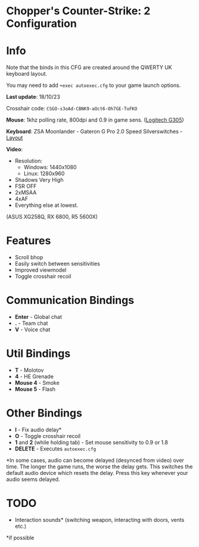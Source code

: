 # Chopper's Counter-Strike: 2 Configuration

# Info

Note that the binds in this CFG are created around the QWERTY UK keyboard layout.

You may need to add `+exec autoexec.cfg` to your game launch options.

**Last update**: 18/10/23

Crosshair code: `CSGO-s3oAd-CBNK9-aOct6-Oh7GE-TuFKO`

 **Mouse**: 1khz polling rate, 800dpi and 0.9 in game sens. ([Logitech G305](https://www.amazon.co.uk/Logitech-Wireless-Lightweight-Programmable-compatible/dp/B07CGPZ3ZQ))

 **Keyboard**: ZSA Moonlander - Gateron G Pro 2.0 Speed Silverswitches - [Layout](https://configure.zsa.io/moonlander/layouts/vrKMn/latest/0)
 
 **Video**: 
 
 * Resolution: 
    * Windows: 1440x1080
    * Linux: 1280x960
 * Shadows Very High
 * FSR OFF
 * 2xMSAA
 * 4xAF
 * Everything else at lowest.
 
 (ASUS XG258Q, RX 6800, R5 5600X)
 
 # Features
 
 * Scroll bhop
 * Easily switch between sensitivities
 * Improved viewmodel
 * Toggle crosshair recoil

 # Communication Bindings

 * **Enter** - Global chat
 * **.** - Team chat
 * **V** - Voice chat

 # Util Bindings

 * **T** - Molotov
 * **4** - HE Grenade
 * **Mouse 4** - Smoke
 * **Mouse 5** - Flash

 # Other Bindings

 * **I** - Fix audio delay*
 * **O** - Toggle crosshair recoil
 * **1** and **2** (while holding tab) - Set mouse sensitivity to 0.9 or 1.8
 * **DELETE** - Executes `autoexec.cfg`

*In some cases, audio can become delayed (desynced from video) over time. The longer the game runs, the worse the delay gets.
This switches the default audio device which resets the delay. Press this key whenever your audio seems delayed.

 # TODO

 * Interaction sounds* (switching weapon, interacting with doors, vents etc.)

*if possible
